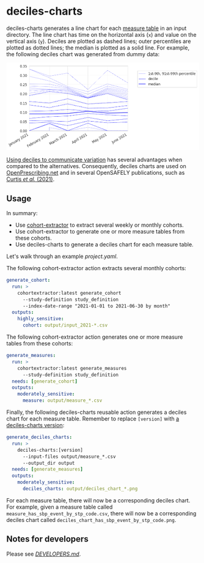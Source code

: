 # deciles-charts

deciles-charts generates a line chart for each [measure table][1] in an input directory.
The line chart has time on the horizontal axis (`x`) and value on the vertical axis (`y`).
Deciles are plotted as dashed lines;
outer percentiles are plotted as dotted lines;
the median is plotted as a solid line.
For example, the following deciles chart was generated from dummy data:

![A deciles chart generated from dummy data](img/deciles_chart_has_sbp_event_by_stp_code.png)

[Using deciles to communicate variation][2] has several advantages when compared to the alternatives.
Consequently, deciles charts are used on [OpenPrescribing.net][]
and in several OpenSAFELY publications, such as [Curtis _et al._ (2021)][3].

## Usage

In summary:

* Use [cohort-extractor][] to extract several weekly or monthly cohorts.
* Use cohort-extractor to generate one or more measure tables from these cohorts.
* Use deciles-charts to generate a deciles chart for each measure table.

Let's walk through an example _project.yaml_.

The following cohort-extractor action extracts several monthly cohorts:

```yaml
generate_cohort:
  run: >
    cohortextractor:latest generate_cohort
      --study-definition study_definition
      --index-date-range "2021-01-01 to 2021-06-30 by month"
  outputs:
    highly_sensitive:
      cohort: output/input_2021-*.csv
```

The following cohort-extractor action generates one or more measure tables from these cohorts:

```yaml
generate_measures:
  run: >
    cohortextractor:latest generate_measures
      --study-definition study_definition
  needs: [generate_cohort]
  outputs:
    moderately_sensitive:
      measure: output/measure_*.csv
```

Finally, the following deciles-charts reusable action generates a deciles chart for each measure table.
Remember to replace `[version]` with [a deciles-charts version][4]:

```yaml
generate_deciles_charts:
  run: >
    deciles-charts:[version]
      --input-files output/measure_*.csv
      --output_dir output
  needs: [generate_measures]
  outputs:
    moderately_sensitive:
      deciles_charts: output/deciles_chart_*.png
```

For each measure table, there will now be a corresponding deciles chart.
For example, given a measure table called `measure_has_sbp_event_by_stp_code.csv`,
there will now be a corresponding deciles chart called `deciles_chart_has_sbp_event_by_stp_code.png`.

## Notes for developers

Please see [_DEVELOPERS.md_](DEVELOPERS.md).

[1]: https://docs.opensafely.org/measures/
[2]: https://www.thedatalab.org/blog/2019/04/communicating-variation-in-prescribing-why-we-use-deciles/
[3]: https://www.opensafely.org/research/2021/service-restoration-observatory-1/
[4]: https://github.com/opensafely-actions/deciles-charts/tags
[cohort-extractor]: https://docs.opensafely.org/actions-cohortextractor/
[OpenPrescribing.net]: https://openprescribing.net/

